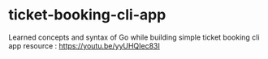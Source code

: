 # ticket-booking-cli-app
Learned concepts and syntax of Go while building simple ticket booking cli app 
resource : https://youtu.be/yyUHQIec83I
